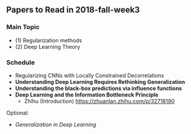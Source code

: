 ## Papers to Read in 2018-fall-week3

### Main Topic

- (1) Regularization methods
- (2) Deep Learning Theory

### Schedule

- Regularizing CNNs with Locally Constrained Decorrelations
- **Understanding Deep Learning Requires Rethinking Generalization**
- **Understanding the black-box predictions via influence functions**
- **Deep Learning and the Information Bottleneck Principle**
    - Zhihu (Introduction) https://zhuanlan.zhihu.com/p/32718190

Optional:

- *Generalization in Deep Learning*
